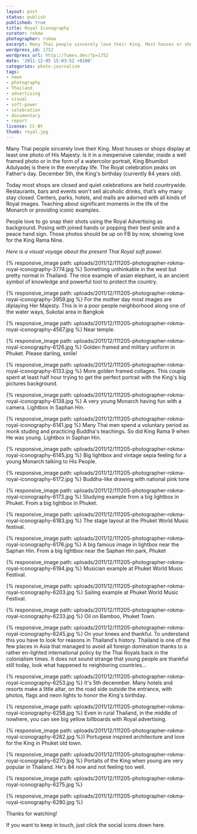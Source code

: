 ```yaml
---
layout: post
status: publish
published: true
title: Royal Iconography
curator: rokma
photographer: rokma
excerpt: Many Thai people sincerely love their King. Most houses or shops display at least one photo of King Bhumibol Adulyadej.
wordpress_id: 1752
wordpress_url: http://fumes.dev/?p=1752
date: '2011-12-05 15:03:52 +0100'
categories: photo-journalism
tags:
- news
- photography
- Thailand
- advertising
- visual
- soft-power
- celebration
- documentary
- report
license: CC-BY
thumb: royal.jpg
---
```

Many Thai people sincerely love their King. Most houses or shops display at least one photo of His Majesty. Is it in a inexpensive calendar, inside a well framed photo or in the form of a watercolor portrait, King Bhumibol Adulyadej is there in the everyday life. The Royal celebration peaks on Father's day. December 5th, the King's birthday (currently 84 years old). 

Today most shops are closed and quiet celebrations are held countrywide. Restaurants, bars and events won't sell alcoholic drinks, that&rsquo;s why many stay closed. Centers, parks, hotels, and malls are adorned with all kinds of Royal images. Teaching about significant moments in the life of the Monarch or providing iconic examples.

People love to go snap their shots using the Royal Advertising as background. Posing with joined hands or popping their best smile and a peace hand sign. Those photos should be up on FB by now, showing love for the King Rama Nine. 

_Here is a visual voyage about the present Thai Royal soft power._


{% responsive_image path: uploads/2011/12/111205-photographer-rokma-royal-iconography-3774.jpg %}
Something unthinkable in the west but pretty normal in Thailand. The nice example of asian elephant, is an ancient symbol of knowledge and powerful tool to protect the country.


{% responsive_image path: uploads/2011/12/111205-photographer-rokma-royal-iconography-3959.jpg %}
For the mother day most images are diplaying Her Majesty. This is in a poor people neighborhood along one of the water ways, Sukotai area in Bangkok


{% responsive_image path: uploads/2011/12/111205-photographer-rokma-royal-iconography-4567.jpg %}
Near temple.


{% responsive_image path: uploads/2011/12/111205-photographer-rokma-royal-iconography-6126.jpg %}
Golden framed and military uniform in Phuket. Please darling,&nbsp;smile!


{% responsive_image path: uploads/2011/12/111205-photographer-rokma-royal-iconography-6133.jpg %}
More golden framed collages. This couple spent at least half hour trying to get the perfect portrait with the King&#39;s big pictures background.


{% responsive_image path: uploads/2011/12/111205-photographer-rokma-royal-iconography-6138.jpg %}
A very young Monarch having fun with a camera. Lightbox in Saphan Hin.


{% responsive_image path: uploads/2011/12/111205-photographer-rokma-royal-iconography-6141.jpg %}
Many Thai men spend a voluntary period as monk studing and practicing Buddha&#39;s teachings. So did King Rama 9 when He was young. Lightbox in Saphan Hin.


{% responsive_image path: uploads/2011/12/111205-photographer-rokma-royal-iconography-6145.jpg %}
Big lightbox and vintage&nbsp;sepia feeling for a young Monarch talking to His People.


{% responsive_image path: uploads/2011/12/111205-photographer-rokma-royal-iconography-6172.jpg %}
Buddha-like drawing with national pink tone


{% responsive_image path: uploads/2011/12/111205-photographer-rokma-royal-iconography-6173.jpg %}
Studying example from a big lightbox in Phuket. From a big lightbox in Phuket.


{% responsive_image path: uploads/2011/12/111205-photographer-rokma-royal-iconography-6183.jpg %}
The stage layout at the Phuket World Music festival.


{% responsive_image path: uploads/2011/12/111205-photographer-rokma-royal-iconography-6176.jpg %}
A big famous image in lightbox near the Saphan Hin. From a big lightbox near the Saphan Hin park, Phuket

{% responsive_image path: uploads/2011/12/111205-photographer-rokma-royal-iconography-6194.jpg %}
Musician example at Phuket World Music Festival.

{% responsive_image path: uploads/2011/12/111205-photographer-rokma-royal-iconography-6203.jpg %}
Sailing example at Phuket World Music Festival.

{% responsive_image path: uploads/2011/12/111205-photographer-rokma-royal-iconography-6233.jpg %}
Oil on Bamboo, Phuket Town.


{% responsive_image path: uploads/2011/12/111205-photographer-rokma-royal-iconography-6245.jpg %}
On your knees and thankful. To understand this you have to look for reasons in Thailand&#39;s history. Thailand is one of the few places in Asia that managed to avoid all foreign domination thanks to a rather en-lighted international policy by the Thai Royals back in the colonialism times. It does not sound strange that young people are thankful still today, look what happened to neighboring countries...


{% responsive_image path: uploads/2011/12/111205-photographer-rokma-royal-iconography-6253.jpg %}
It&#39;s 5th decenmber. Many hotels and resorts make a little altar, on the road side outside the entrance, with photos, flags and neon lights to honor the King&#39;s birthday.


{% responsive_image path: uploads/2011/12/111205-photographer-rokma-royal-iconography-6258.jpg %}
Even in rural Thailand, in the middle of nowhere, you can see big yellow billboards with Royal advertising.


{% responsive_image path: uploads/2011/12/111205-photographer-rokma-royal-iconography-6262.jpg %})
Portugese inspired architecture and love for the King in Phuket old town.

{% responsive_image path: uploads/2011/12/111205-photographer-rokma-royal-iconography-6270.jpg %}
Portaits of the King when young are very popular in Thailand. He&#39;s 84 now and not feeling too well.

{% responsive_image path: uploads/2011/12/111205-photographer-rokma-royal-iconography-6275.jpg %}


{% responsive_image path: uploads/2011/12/111205-photographer-rokma-royal-iconography-6280.jpg %}


Thanks for watching!

If you want to keep in touch, just click the social icons down here. 
